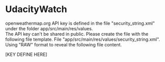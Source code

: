 # UdacityWatch
openweathermap.org API key is defined in the file "security_string.xml" under the folder app/src/main/res/values.  
The API key can't be shared in public.  Please create the file with the following file template.
File "app/src/main/res/values/security_string.xml".  Using "RAW" format to reveal the following file content. 

<?xml version="1.0" encoding="utf-8"?>
<resources>
<string name="open_weather_api_key" translatable="false">[KEY DEFINE HERE]</string>
</resources>
